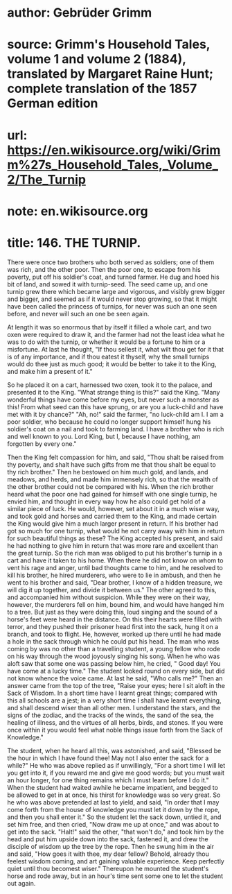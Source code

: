 # author: Gebrüder Grimm
# source: Grimm's Household Tales, volume 1 and volume 2 (1884), translated by Margaret Raine Hunt; complete translation of the 1857 German edition
# url: https://en.wikisource.org/wiki/Grimm%27s_Household_Tales,_Volume_2/The_Turnip
# note: en.wikisource.org
# title: 146. THE TURNIP. 

There were once two brothers who both served as soldiers; one of them was rich, and the other poor. Then the poor one, to escape from his poverty, put off his soldier's coat, and turned farmer. He dug and hoed his bit of land, and sowed it with turnip-seed. The seed came up, and one turnip grew there which became large and vigorous, and visibly grew bigger and bigger, and seemed as if it would never stop growing, so that it might have been called the princess of turnips, for never was such an one seen before, and never will such an one be seen again. 

At length it was so enormous that by itself it filled a whole cart, and two oxen were required to draw it, and the farmer had not the least idea what he was to do with the turnip, or whether it would be a fortune to him or a misfortune. At last he thought, "If thou sellest it, what wilt thou get for it that is of any importance, and if thou eatest it thyself, why the small turnips would do thee just as much good; it would be better to take it to the King, and make him a present of it." 

So he placed it on a cart, harnessed two oxen, took it to the palace, and presented it to the King. "What strange thing is this?" said the King. "Many wonderful things have come before my eyes, but never such a monster as this! From what seed can this have sprung, or are you a luck-child and have met with it by chance?" "Ah, no!" said the farmer, "no luck-child am I. I am a poor soldier, who because he could no longer support himself hung his soldier's coat on a nail and took to farming land. I have a brother who is rich and well known to you. Lord King, but I, because I have nothing, am forgotten by every one." 

Then the King felt compassion for him, and said, "Thou shalt be raised from thy poverty, and shalt have such gifts from me that thou shalt be equal to thy rich brother." Then he bestowed on him much gold, and lands, and meadows, and herds, and made him immensely rich, so that the wealth of the other brother could not be compared with his. When the rich brother heard what the poor one ​had gained for himself with one single turnip, he envied him, and thought in every way how he also could get hold of a similar piece of luck. He would, however, set about it in a much wiser way, and took gold and horses and carried them to the King, and made certain the King would give him a much larger present in return. If his brother had got so much for one turnip, what would he not carry away with him in return for such beautiful things as these? The King accepted his present, and said he had nothing to give him in return that was more rare and excellent than the great turnip. So the rich man was obliged to put his brother's turnip in a cart and have it taken to his home. When there he did not know on whom to vent his rage and anger, until bad thoughts came to him, and he resolved to kill his brother, he hired murderers, who were to lie in ambush, and then he went to his brother and said, "Dear brother, I know of a hidden treasure, we will dig it up together, and divide it between us." The other agreed to this, and accompanied him without suspicion. While they were on their way, however, the murderers fell on him, bound him, and would have hanged him to a tree. But just as they were doing this, loud singing and the sound of a horse's feet were heard in the distance. On this their hearts were filled with terror, and they pushed their prisoner head first into the sack, hung it on a branch, and took to flight. He, however, worked up there until he had made a hole in the sack through which he could put his head. The man who was coming by was no other than a travelling student, a young fellow who rode on his way through the wood joyously singing his song. When he who was aloft saw that some one was passing below him, he cried, " Good day! You have come at a lucky time." The student looked round on every side, but did not know whence the voice came. At last he said, "Who calls me?" Then an answer came from the top of the tree, "Raise your eyes; here I sit aloft in the Sack of Wisdom. In a short time have I learnt great things; compared with this all schools are a jest; in a very short time I shall have learnt everything, and shall descend wiser than all other men. I understand the stars, and the signs of the zodiac, and the tracks of the ​winds, the sand of the sea, the healing of illness, and the virtues of all herbs, birds, and stones. If you were once within it you would feel what noble things issue forth from the Sack of Knowledge." 

The student, when he heard all this, was astonished, and said, "Blessed be the hour in which I have found thee! May not I also enter the sack for a while?" He who was above replied as if unwillingly, "For a short time I will let you get into it, if you reward me and give me good words; but you must wait an hour longer, for one thing remains which I must learn before I do it." When the student had waited awhile he became impatient, and begged to be allowed to get in at once, his thirst for knowledge was so very great. So he who was above pretended at last to yield, and said, "In order that I may come forth from the house of knowledge you must let it down by the rope, and then you shall enter it." So the student let the sack down, untied it, and set him free, and then cried, "Now draw me up at once," and was about to get into the sack. "Halt!" said the other, "that won't do," and took him by the head and put him upside down into the sack, fastened it, and drew the disciple of wisdom up the tree by the rope. Then he swung him in the air and said, "How goes it with thee, my dear fellow? Behold, already thou feelest wisdom coming, and art gaining valuable experience. Keep perfectly quiet until thou becomest wiser." Thereupon he mounted the student's horse and rode away, but in an hour's time sent some one to let the student out again. 

